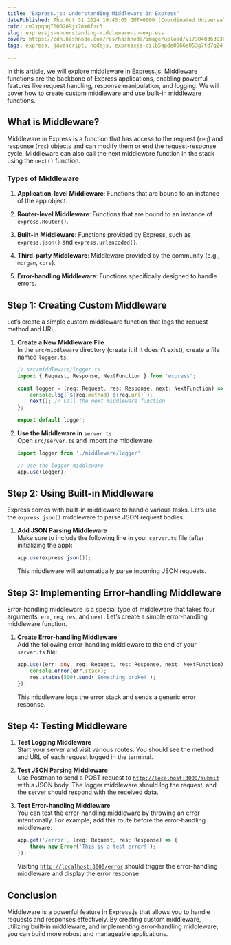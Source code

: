 ```yaml
---
title: "Express.js: Understanding Middleware in Express"
datePublished: Thu Oct 31 2024 19:43:05 GMT+0000 (Coordinated Universal Time)
cuid: cm2xpqhq7000209jx7mk6fzc3
slug: expressjs-understanding-middleware-in-express
cover: https://cdn.hashnode.com/res/hashnode/image/upload/v1730403638307/ac7bcbb3-aa74-4b9a-a583-56dc6df48ec4.webp
tags: express, javascript, nodejs, expressjs-cilb5apda0066e053g7td7q24

---
```


In this article, we will explore middleware in Express.js. Middleware functions are the backbone of Express applications, enabling powerful features like request handling, response manipulation, and logging. We will cover how to create custom middleware and use built-in middleware functions.

## What is Middleware?

Middleware in Express is a function that has access to the request (`req`) and response (`res`) objects and can modify them or end the request-response cycle. Middleware can also call the next middleware function in the stack using the `next()` function.

### Types of Middleware

1. **Application-level Middleware**: Functions that are bound to an instance of the app object.
    
2. **Router-level Middleware**: Functions that are bound to an instance of `express.Router()`.
    
3. **Built-in Middleware**: Functions provided by Express, such as `express.json()` and `express.urlencoded()`.
    
4. **Third-party Middleware**: Middleware provided by the community (e.g., `morgan`, `cors`).
    
5. **Error-handling Middleware**: Functions specifically designed to handle errors.
    

## Step 1: Creating Custom Middleware

Let’s create a simple custom middleware function that logs the request method and URL.

1. **Create a New Middleware File**  
    In the `src/middleware` directory (create it if it doesn't exist), create a file named `logger.ts`.
    
    ```typescript
    // src/middleware/logger.ts
    import { Request, Response, NextFunction } from 'express';
    
    const logger = (req: Request, res: Response, next: NextFunction) => {
        console.log(`${req.method} ${req.url}`);
        next(); // Call the next middleware function
    };
    
    export default logger;
    ```
    
2. **Use the Middleware in** `server.ts`  
    Open `src/server.ts` and import the middleware:
    
    ```typescript
    import logger from './middleware/logger';
    
    // Use the logger middleware
    app.use(logger);
    ```
    

## Step 2: Using Built-in Middleware

Express comes with built-in middleware to handle various tasks. Let’s use the `express.json()` middleware to parse JSON request bodies.

1. **Add JSON Parsing Middleware**  
    Make sure to include the following line in your `server.ts` file (after initializing the app):
    
    ```typescript
    app.use(express.json());
    ```
    
    This middleware will automatically parse incoming JSON requests.
    

## Step 3: Implementing Error-handling Middleware

Error-handling middleware is a special type of middleware that takes four arguments: `err`, `req`, `res`, and `next`. Let’s create a simple error-handling middleware function.

1. **Create Error-handling Middleware**  
    Add the following error-handling middleware to the end of your `server.ts` file:
    
    ```typescript
    app.use((err: any, req: Request, res: Response, next: NextFunction) => {
        console.error(err.stack);
        res.status(500).send('Something broke!');
    });
    ```
    
    This middleware logs the error stack and sends a generic error response.
    

## Step 4: Testing Middleware

1. **Test Logging Middleware**  
    Start your server and visit various routes. You should see the method and URL of each request logged in the terminal.
    
2. **Test JSON Parsing Middleware**  
    Use Postman to send a POST request to [`http://localhost:3000/submit`](http://localhost:3000/submit) with a JSON body. The logger middleware should log the request, and the server should respond with the received data.
    
3. **Test Error-handling Middleware**  
    You can test the error-handling middleware by throwing an error intentionally. For example, add this route before the error-handling middleware:
    
    ```typescript
    app.get('/error', (req: Request, res: Response) => {
        throw new Error('This is a test error!');
    });
    ```
    
    Visiting [`http://localhost:3000/error`](http://localhost:3000/error) should trigger the error-handling middleware and display the error response.
    

## Conclusion

Middleware is a powerful feature in Express.js that allows you to handle requests and responses effectively. By creating custom middleware, utilizing built-in middleware, and implementing error-handling middleware, you can build more robust and manageable applications.